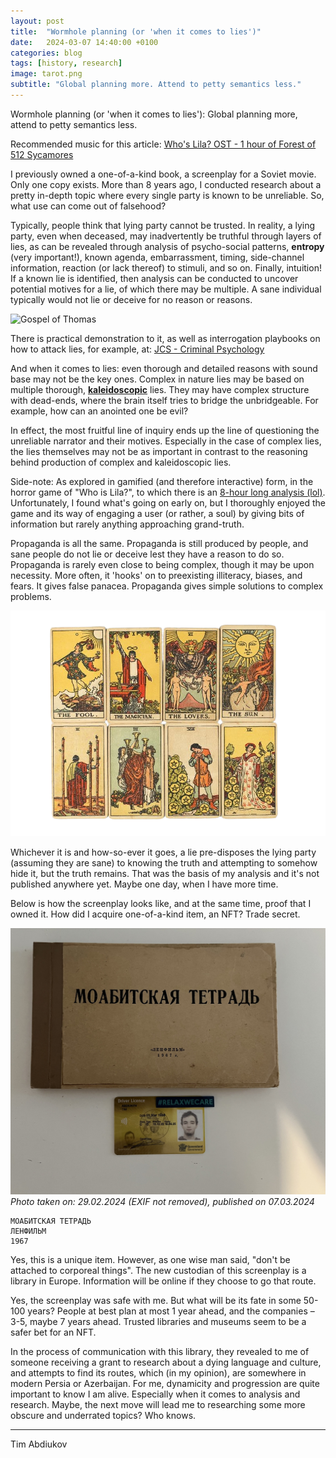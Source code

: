 ```yaml
---
layout: post
title:  "Wormhole planning (or 'when it comes to lies')"
date:   2024-03-07 14:40:00 +0100
categories: blog
tags: [history, research]
image: tarot.png
subtitle: "Global planning more. Attend to petty semantics less."
---
```


Wormhole planning (or 'when it comes to lies'): Global planning more, attend to petty semantics less.

Recommended music for this article: [Who's Lila? OST - 1 hour of Forest of 512 Sycamores](https://www.youtube.com/watch?v=Hd3BlOq-dss)

I previously owned a one-of-a-kind book, a screenplay for a Soviet movie. Only one copy exists. More than 8 years ago, I conducted research about a pretty in-depth topic where every single party is known to be unreliable. So, what use can come out of falsehood?

Typically, people think that lying party cannot be trusted. In reality, a lying party, even when deceased, may inadvertently be truthful through layers of lies, as can be revealed through analysis of psycho-social patterns, **entropy** (very important!), known agenda, embarrassment, timing, side-channel information, reaction (or lack thereof) to stimuli, and so on. Finally, intuition! If a known lie is identified, then analysis can be conducted to uncover potential motives for a lie, of which there may be multiple. A sane individual typically would not lie or deceive for no reason or reasons.  

![Gospel of Thomas](https://upload.wikimedia.org/wikipedia/commons/thumb/4/42/El_Evangelio_de_Tom%C3%A1s-Gospel_of_Thomas-_Codex_II_Manuscritos_de_Nag_Hammadi-The_Nag_Hammadi_manuscripts.png/480px-El_Evangelio_de_Tom%C3%A1s-Gospel_of_Thomas-_Codex_II_Manuscritos_de_Nag_Hammadi-The_Nag_Hammadi_manuscripts.png)

There is practical demonstration to it, as well as interrogation playbooks on how to attack lies, for example, at: [JCS - Criminal Psychology](https://www.youtube.com/@JCS)

And when it comes to lies: even thorough and detailed reasons with sound base may not be the key ones.  Complex in nature lies may be based on multiple thorough, **<ins>kaleidoscopic</ins>** lies. They may have complex structure with dead-ends, where the brain itself tries to bridge the unbridgeable. For example, how can an anointed one be evil? 

In effect, the most fruitful line of inquiry ends up the line of questioning the unreliable narrator and their motives. Especially in the case of complex lies, the lies themselves may not be as important in contrast to the reasoning behind production of complex and kaleidoscopic lies.

Side-note: As explored in gamified (and therefore interactive) form, in the horror game of "Who is Lila?", to which there is an [8-hour long analysis (lol)](https://www.youtube.com/watch?v=TiH2SjjowKw). Unfortunately, I found what's going on early on, but I thoroughly enjoyed the game and its way of engaging a user (or rather, a soul) by giving bits of information but rarely anything approaching grand-truth.

Propaganda is all the same. Propaganda is still produced by people, and sane people do not lie or deceive lest they have a reason to do so. Propaganda is rarely even close to being complex, though it may be upon necessity. More often, it 'hooks' on to preexisting illiteracy, biases, and fears. It gives false panacea. Propaganda gives simple solutions to complex problems.

![tarot](tarot.png)

Whichever it is and how-so-ever it goes, a lie pre-disposes the lying party (assuming they are sane) to knowing the truth and attempting to somehow hide it, but the truth remains. That was the basis of my analysis and it's not published anywhere yet. Maybe one day, when I have more time.

Below is how the screenplay looks like, and at the same time, proof that I owned it. How did I acquire one-of-a-kind item, an NFT? Trade secret.

![IMG_0488.jpg](IMG_0488.jpg)
*Photo taken on: 29.02.2024 (EXIF not removed), published on 07.03.2024*

```
МОАБИТСКАЯ ТЕТРАДЬ
ЛЕНФИЛЬМ
1967
```

Yes, this is a unique item. However, as one wise man said, "don't be attached to corporeal things". The new custodian of this screenplay is a library in Europe. Information will be online if they choose to go that route.

Yes, the screenplay was safe with me. But what will be its fate in some 50-100 years? People at best plan at most 1 year ahead, and the companies – 3-5, maybe 7 years ahead. Trusted libraries and museums seem to be a safer bet for an NFT.

In the process of communication with this library, they revealed to me of someone receiving a grant to research about a dying language and culture, and attempts to find its routes, which (in my opinion), are somewhere in modern Persia or Azerbaijan. For me, dynamicity and progression are quite important to know I am alive. Especially when it comes to analysis and research. Maybe, the next move will lead me to researching some more obscure and underrated topics? Who knows. 

----------------------
Tim Abdiukov
